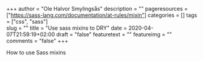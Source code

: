+++
author = "Ole Halvor Smylingsås"
description = ""
pageresources = ["https://sass-lang.com/documentation/at-rules/mixin"]
categories = []
tags = ["css", "sass"]     
slug = ""
title = "Use sass mixins to DRY"
date = 2020-04-07T21:59:19+02:00
draft = "false"
featuretext = ""
featureimg = ""
comments = "false"
+++

How to use Sass mixins
